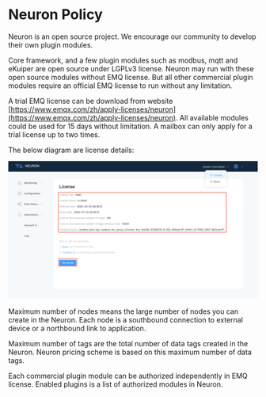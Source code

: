 # Neuron Policy

Neuron is an open source project. We encourage our community to develop their own plugin modules.

Core framework, and a few plugin modules such as modbus, mqtt and eKuiper are open source under LGPLv3 license. Neuron may run with these open source modules without EMQ license. But all other commercial plugin modules require an official EMQ license to run without any limitation.

A trial EMQ license can be download from website [https://www.emqx.com/zh/apply-licenses/neuron](https://www.emqx.com/zh/apply-licenses/neuron). All available
modules could be used for 15 days without limitation. A mailbox can only apply for a trial license up to two times.

The below diagram are license details:

![license](../getting-started/assets/license.png)

Maximum number of nodes means the large number of nodes you can create in the Neuron. Each node is a southbound connection to external device or a northbound link to application.

Maximum number of tags are the total number of data tags created in the Neuron. Neuron pricing scheme is based on this maximum number of data tags.

Each commercial plugin module can be authorized independently in EMQ license. Enabled plugins is a list of authorized modules in Neuron.
